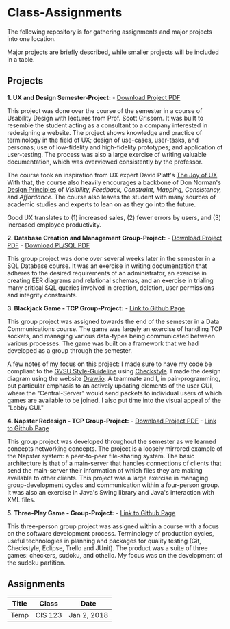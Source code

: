 # Class-Assignments

The following repository is for gathering assignments and major projects into one location.

Major projects are briefly described, while smaller projects will be included in a table.

## Projects

**1. UX and Design Semester-Project:** - [Download Project PDF](https://github.com/bmmurthum/Class-Assignments/raw/master/A%20Redesign%20of%20Brendonsweb.pdf)

This project was done over the course of the semester in a course of Usability Design with lectures from Prof. Scott Grissom. It was built to resemble the student acting as a consultant to a company interested in redesigning a website. The project shows knowledge and practice of terminology in the field of UX; design of use-cases, user-tasks, and personas; use of low-fidelity and high-fidelity prototypes; and application of user-testing. The process was also a large exercise of writing valuable documentation, which was overviewed consistently by the professor. 

The course took an inspiration from UX expert David Platt's [The Joy of UX](https://www.amazon.com/gp/product/013427671X/ref=as_li_tl?ie=UTF8&camp=1789&creative=9325&creativeASIN=013427671X&linkCode=as2&tag=rollingthun01-20&linkId=YVKN3DVRCGBMIBDT). With that, the course also heavily encourages a backbone of Don Norman's [Design Principles](https://www.csun.edu/science/courses/671/bibliography/preece.html) of *Visibility,* *Feedback,* *Constraint,* *Mapping,* *Consistency,* and *Affordance.* The course also leaves the student with many sources of academic studies and experts to lean on as they go into the future.

Good UX translates to (1) increased sales, (2) fewer errors by users, and (3) increased employee productivity. 

**2. Database Creation and Management Group-Project:** - [Download Project PDF](https://github.com/bmmurthum/Class-Assignments/raw/master/Project_submission.pdf) - [Download PL/SQL PDF](https://github.com/bmmurthum/Class-Assignments/raw/master/projectout.pdf)

This group project was done over several weeks later in the semester in a SQL Database course. It was an exercise in writing documentation that adheres to the desired requirements of an administrator, an exercise in creating EER diagrams and relational schemas, and an exercise in trialing many critical SQL queries involved in creation, deletion, user permissions and integrity constraints.

**3. Blackjack Game - TCP Group-Project:** - [Link to Github Page](https://github.com/bmmurthum/BlackJack-p2p)

This group project was assigned towards the end of the semester in a Data Communications course. The game was largely an exercise of handling TCP sockets, and managing various data-types being communicated between various processes. The game was built on a framework that we had developed as a group through the semester. 

A few notes of my focus on this project: I made sure to have my code be compliant to the [GVSU Style-Guideline](http://www.cis.gvsu.edu/java-coding-style-guide/) using [Checkstyle](http://checkstyle.sourceforge.net/). I made the design diagram using the website [Draw.io](https://www.draw.io/). A teammate and I, in pair-programming, put particular emphasis to an actively updating elements of the user GUI, where the "Central-Server" would send packets to individual users of which games are available to be joined. I also put time into the visual appeal of the "Lobby GUI."

**4. Napster Redesign - TCP Group-Project:** - [Download Project PDF](https://github.com/bmmurthum/NapsterRedesign/raw/master/InitialProject/Project2_Report.pdf) - [Link to Github Page](https://github.com/bmmurthum/NapsterRedesign)

This group project was developed throughout the semester as we learned concepts networking concepts. The project is a loosely mirrored example of the Napster system: a peer-to-peer file-sharing system. The basic architecture is that of a main-server that handles connections of clients that send the main-server their information of which files they are making available to other clients. This project was a large exercise in managing group-development cycles and communication within a four-person group. It was also an exercise in Java's Swing library and Java's interaction with XML files.

**5. Three-Play Game - Group-Project:** - [Link to Github Page](https://github.com/bmmurthum/Three-Play)

This three-person group project was assigned within a course with a focus on the software development process. Terminology of production cycles, useful technologies in planning and packages for quality testing (Git, Checkstyle, Eclipse, Trello and JUnit). The product was a suite of three games: checkers, sudoku, and othello. My focus was on the development of the sudoku partition.

## Assignments

| Title | Class | Date |
|:-----:|:-----:|:----:|
|Temp   |CIS 123| Jan 2, 2018|
